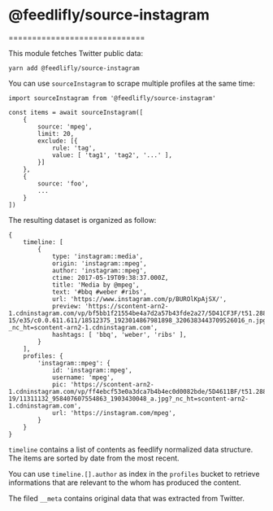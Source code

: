 # @feedlifly/source-instagram
=============================

This module fetches Twitter public data:

    yarn add @feedlifly/source-instagram

You can use `sourceInstagram` to scrape multiple profiles at the same time:

    import sourceInstagram from '@feedlifly/source-instagram'

    const items = await sourceInstagram([
        {
            source: 'mpeg',
            limit: 20,
            exclude: [{
                rule: 'tag',
                value: [ 'tag1', 'tag2', '...' ],
            }]
        },
        {
            source: 'foo',
            ...
        }
    ])

The resulting dataset is organized as follow:

    {
        timeline: [
            {
                type: 'instagram::media',
                origin: 'instagram::mpeg',
                author: 'instagram::mpeg',
                ctime: 2017-05-19T09:38:37.000Z,
                title: 'Media by @mpeg',
                text: '#bbq #weber #ribs',
                url: 'https://www.instagram.com/p/BUROlKpAjSX/',
                preview: 'https://scontent-arn2-1.cdninstagram.com/vp/bf5bb1f21554be4a7d2a57b43fde2a27/5D41CF3F/t51.2885-15/e35/c0.0.611.611/18512375_1923014867981898_3206383443709526016_n.jpg?_nc_ht=scontent-arn2-1.cdninstagram.com',
                hashtags: [ 'bbq', 'weber', 'ribs' ],
            }
        ],
        profiles: {
            'instagram::mpeg': {
                id: 'instagram::mpeg',
                username: 'mpeg',
                pic: 'https://scontent-arn2-1.cdninstagram.com/vp/ff4ebcf53e0a3dca7b4b4ec0d0082bde/5D4611BF/t51.2885-19/11311132_958407607554863_1903430048_a.jpg?_nc_ht=scontent-arn2-1.cdninstagram.com',
                url: 'https://instagram.com/mpeg',
            }
        }
    }

`timeline` contains a list of contents as feedlify normalized data structure.  
The items are sorted by date from the most recent.

You can use `timeline.[].author` as index in the `profiles` bucket to retrieve
informations that are relevant to the whom has produced the content.

The filed `__meta` contains original data that was extracted from Twitter.
